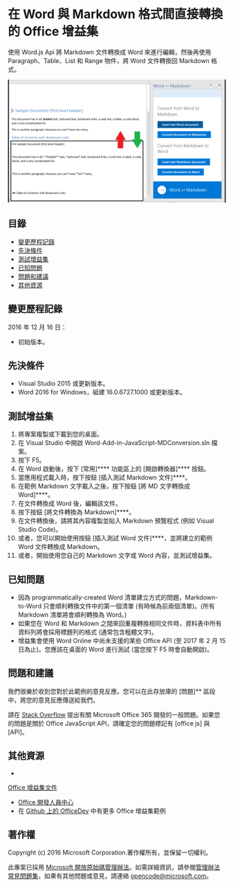 # <a name="office-add-in-that-converts-directly-between-word-and-markdown-formats"></a>在 Word 與 Markdown 格式間直接轉換的 Office 增益集

使用 Word.js Api 將 Markdown 文件轉換成 Word 來進行編輯，然後再使用 Paragraph、Table、List 和 Range 物件，將 Word 文件轉換回 Markdown 格式。

![在 Word 和 Markdown 間轉換](readme_art/ReadMeScreenshot.PNG)

## <a name="table-of-contents"></a>目錄
* [變更歷程記錄](#change-history)
* [先決條件](#prerequisites)
* [測試增益集](#test-the-add-in)
* [已知問題](#known-issues)
* [問題和建議](#questions-and-comments)
* [其他資源](#additional-resources)

## <a name="change-history"></a>變更歷程記錄

2016 年 12 月 16 日：

* 初始版本。

## <a name="prerequisites"></a>先決條件

* Visual Studio 2015 或更新版本。
* Word 2016 for Windows，組建 16.0.6727.1000 或更新版本。

## <a name="test-the-add-in"></a>測試增益集

1. 將專案複製或下載到您的桌面。
2. 在 Visual Studio 中開啟 Word-Add-in-JavaScript-MDConversion.sln 檔案。
2. 按下 F5。
3. 在 Word 啟動後，按下 [常用]**** 功能區上的 [開啟轉換器]**** 按鈕。
4. 當應用程式載入時，按下按鈕 [插入測試 Markdown 文件]****。
5. 在範例 Markdown 文字載入之後，按下按鈕 [將 MD 文字轉換成 Word]****。
6. 在文件轉換成 Word 後，編輯該文件。 
7. 按下按鈕 [將文件轉換為 Markdown]****。 
8. 在文件轉換後，請將其內容複製並貼入 Markdown 預覽程式 (例如 Visual Studio Code)。
9. 或者，您可以開始使用按鈕 [插入測試 Word 文件]****，並將建立的範例 Word 文件轉換成 Markdown。 
10. 或者，開始使用您自己的 Markdown 文字或 Word 內容，並測試增益集。

## <a name="known-issues"></a>已知問題

- 因為 programmatically-created Word 清單建立方式的問題，Markdown-to-Word 只會順利轉換文件中的第一個清單 (有時候為前兩個清單)。(所有 Markdown 清單將會順利轉換為 Word。)
- 如果您在 Word 和 Markdown 之間來回重複轉換相同文件時，資料表中所有資料列將會採用標題列的格式 (通常包含粗體文字)。
- 增益集會使用 Word Online 中尚未支援的某些 Office API (至 2017 年 2 月 15 日為止)。您應該在桌面的 Word 進行測試 (當您按下 F5 時會自動開啟)。

## <a name="questions-and-comments"></a>問題和建議

我們很樂於收到您對於此範例的意見反應。您可以在此存放庫的 [問題]** 區段中，將您的意見反應傳送給我們。

請在 [Stack Overflow](http://stackoverflow.com/questions/tagged/office-js+API) 提出有關 Microsoft Office 365 開發的一般問題。如果您的問題是關於 Office JavaScript API，請確定您的問題標記有 [office js] 與 [API]。

## <a name="additional-resources"></a>其他資源

* 

  [Office 增益集文件](https://msdn.microsoft.com/en-us/library/office/jj220060.aspx)
* [Office 開發人員中心](http://dev.office.com/)
* 在 [Github 上的 OfficeDev](https://github.com/officedev) 中有更多 Office 增益集範例

## <a name="copyright"></a>著作權
Copyright (c) 2016 Microsoft Corporation.著作權所有，並保留一切權利。



此專案已採用 [Microsoft 開放原始碼管理辦法](https://opensource.microsoft.com/codeofconduct/)。如需詳細資訊，請參閱[管理辦法常見問題集](https://opensource.microsoft.com/codeofconduct/faq/)，如果有其他問題或意見，請連絡 [opencode@microsoft.com](mailto:opencode@microsoft.com)。
